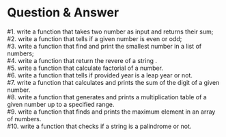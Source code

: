 # Question  & Answer
#1. write a function that takes two number as input and returns their sum; <br>
#2. write a function that tells if a given number is even or odd; <br>
#3. write a function that find and print the smallest number in a list of numbers; <br>
#4. write a function that return the revere of a string . <br>
#5. write a function that calculate factorial of a number. <br>
#6. write a function that tells if provided year is a leap year or not. <br>
#7. write a function that calculates and prints the sum of the digit of a given number. <br>
#8. write a function that generates and prints a multiplication table of a given number up to a specified range. <br>
#9. write a function that finds and prints the maximum element in an array of numbers. <br>
#10. write a function that checks if a string is a palindrome or not. <br>